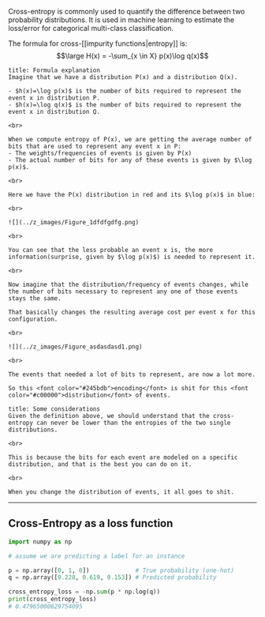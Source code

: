 Cross-entropy is commonly used to quantify the difference between two probability distributions.
It is used in machine learning to estimate the loss/error for categorical multi-class classification.

The formula for cross-[[impurity functions|entropy]] is:
$$\large H(x) = -\sum_{x \in X} p(x)\log q(x)$$

```ad-hint
title: Formula explanation
Imagine that we have a distribution P(x) and a distribution Q(x).

- $h(x)=\log p(x)$ is the number of bits required to represent the event x in distribution P.
- $h(x)=\log q(x)$ is the number of bits required to represent the event x in distribution Q.

<br>

When we compute entropy of P(x), we are getting the average number of bits that are used to represent any event x in P:
- The weights/frequencies of events is given by P(x)
- The actual number of bits for any of these events is given by $\log p(x)$.

<br>

Here we have the P(x) distribution in red and its $\log p(x)$ in blue:

<br>

![](../z_images/Figure_1dfdfgdfg.png)

<br>

You can see that the less probable an event x is, the more information(surprise, given by $\log p(x)$) is needed to represent it.

<br>

Now imagine that the distribution/frequency of events changes, while the number of bits necessary to represent any one of those events stays the same.

That basically changes the resulting average cost per event x for this configuration.

<br>

![](../z_images/Figure_asdasdasd1.png)

<br>

The events that needed a lot of bits to represent, are now a lot more.

So this <font color="#245bdb">encoding</font> is shit for this <font color="#c00000">distribution</font> of events.
```

```ad-hint
title: Some considerations
Given the definition above, we should understand that the cross-entropy can never be lower than the entropies of the two single distributions.

<br>

This is because the bits for each event are modeled on a specific distribution, and that is the best you can do on it. 

<br>

When you change the distribution of events, it all goes to shit.
```


---

## Cross-Entropy as a loss function


```python
import numpy as np

# assume we are predicting a label for an instance

p = np.array([0, 1, 0])             # True probability (one-hot)
q = np.array([0.228, 0.619, 0.153]) # Predicted probability

cross_entropy_loss = -np.sum(p * np.log(q))
print(cross_entropy_loss)
# 0.47965000629754095
```
